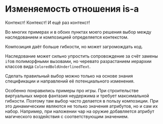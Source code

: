 # Изменяемость отношения is-a

Контекст! Контекст! И ещё раз контекст!

Во многих примерах и в обоих пунктах моего решения выбор между наследованием
и композицией определяется контекстом.

Композиция даёт больше гибкости, но может загромождать код.

Наследование может сильно упростить сопровождение за счёт замены `if`ов
полиморфными вызовами, но черевато разрастанием иерархии классов вида
`ColoredBoldUnderlinedText`.

Сделать правильный выбор можно только на основе знания спецификации и
направлений её потенциального изменения.

Особенно понравились примеры про игры.
При строительстве виртуальных миров фантазия неудержима
и требует максимальной гибкости.
Поэтому там выбор часто делается в пользу композиции.
При это динамическим являются не только значения атрибутов, но и сам их набор.
Например, при наложении чар на оружие добавляется атрибут магического воздействия
с соответствующим значением.
